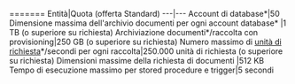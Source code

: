 =======
Entità|Quota (offerta Standard)
---|---
Account di database*|50
Dimensione massima dell'archivio documenti per ogni account database* |1 TB (o superiore su richiesta)
Archiviazione documenti*/raccolta con provisioning|250 GB (o superiore su richiesta)
Numero massimo di [unità di richiesta](../articles/documentdb/documentdb-request-units.md)*/secondi per ogni raccolta|250\.000 unità di richiesta (o superiore su richiesta)
Dimensioni massime della richiesta di documenti |512 KB
Tempo di esecuzione massimo per stored procedure e trigger|5 secondi 

<!---HONumber=AcomDC_0413_2016-->